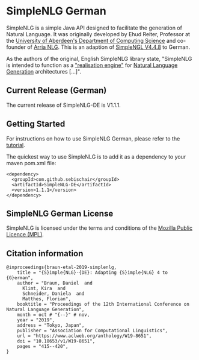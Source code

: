 # SimpleNLG German
SimpleNLG is a simple Java API designed to facilitate the generation of Natural Language. It was originally developed by Ehud Reiter, Professor at the [University of Aberdeen's Department of Computing Science](http://www.abdn.ac.uk/ncs/departments/computing-science/index.php) and co-founder of [Arria NLG](https://www.arria.com). This is an adaption of [SimpleNGL V4.4.8](https://github.com/simplenlg/simplenlg) to German.

As the authors of the original, English SimpleNLG library state, "SimpleNLG is intended to function as a ["realisation engine"](https://en.wikipedia.org/wiki/Realization_(linguistics)) for [Natural Language Generation](https://en.wikipedia.org/wiki/Natural-language_generation) architectures [...]".

## Current Release (German)
The current release of SimpleNLG-DE is V1.1.1.

## Getting Started
For instructions on how to use SimpleNLG German, please refer to the [tutorial](https://github.com/sebischair/SimpleNLG-DE/wiki).

The quickest way to use SimpleNLG is to add it as a dependency to your maven pom.xml file:
```
<dependency>
  <groupId>com.github.sebischair</groupId>
  <artifactId>SimpleNLG-DE</artifactId>
  <version>1.1.1</version>
</dependency>
```

## SimpleNLG German License
SimpleNLG is licensed under the terms and conditions of the [Mozilla Public Licence (MPL)](https://www.mozilla.org/en-US/MPL/).

## Citation information
```
@inproceedings{braun-etal-2019-simplenlg,
    title = "{S}imple{NLG}-{DE}: Adapting {S}imple{NLG} 4 to {G}erman",
    author = "Braun, Daniel  and
      Klimt, Kira  and
      Schneider, Daniela  and
      Matthes, Florian",
    booktitle = "Proceedings of the 12th International Conference on Natural Language Generation",
    month = oct # "{--}" # nov,
    year = "2019",
    address = "Tokyo, Japan",
    publisher = "Association for Computational Linguistics",
    url = "https://www.aclweb.org/anthology/W19-8651",
    doi = "10.18653/v1/W19-8651",
    pages = "415--420",
}
```
